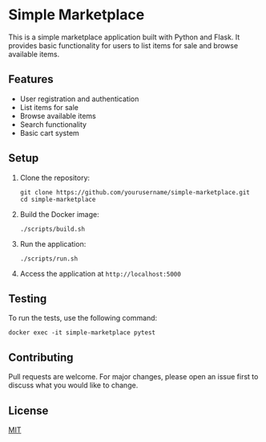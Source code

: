 
# Simple Marketplace

This is a simple marketplace application built with Python and Flask. It provides basic functionality for users to list items for sale and browse available items.

## Features

- User registration and authentication
- List items for sale
- Browse available items
- Search functionality
- Basic cart system

## Setup

1. Clone the repository:
   ```
   git clone https://github.com/yourusername/simple-marketplace.git
   cd simple-marketplace
   ```

2. Build the Docker image:
   ```
   ./scripts/build.sh
   ```

3. Run the application:
   ```
   ./scripts/run.sh
   ```

4. Access the application at `http://localhost:5000`

## Testing

To run the tests, use the following command:
```
docker exec -it simple-marketplace pytest
```

## Contributing

Pull requests are welcome. For major changes, please open an issue first to discuss what you would like to change.

## License

[MIT](https://choosealicense.com/licenses/mit/)
